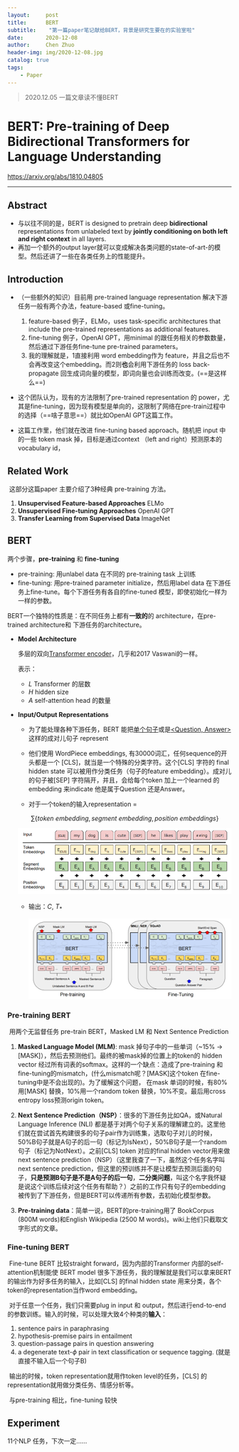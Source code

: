 ```yaml
---
layout:     post
title:      BERT
subtitle:    "第一篇paper笔记献给BERT，背景是研究生要在的实验室啦"
date:       2020-12-08
author:     Chen Zhuo
header-img: img/2020-12-08.jpg
catalog: true
tags:
    - Paper
---
```



> 2020.12.05  一篇文章读不懂BERT

# BERT: Pre-training of Deep Bidirectional Transformers for Language Understanding

https://arxiv.org/abs/1810.04805

____

## Abstract

- 与以往不同的是，BERT is designed to pretrain deep **bidirectional** representations from unlabeled text by **jointly conditioning on both left and right context** in all layers.
- 再加一个额外的output layer就可以变成解决各类问题的state-of-art-的模型。然后还讲了一些在各类任务上的性能提升。


## Introduction 

- （一些额外的知识）目前用 pre-trained language representation 解决下游任务一般有两个办法，feature-based 或fine-tuning。
  1. feature-based 例子，ELMo，uses task-specific architectures that include the pre-trained representations as additional features.
  2. fine-tuning 例子，OpenAI GPT，用minimal 的跟任务相关的参数数量，然后通过下游任务fine-tune pre-trained parameters。
  3. 我的理解就是，1直接利用 word embedding作为 feature，并且之后也不会再改变这个embedding。而2则**也**会利用下游任务的 loss back-propagate 回生成词向量的模型，即词向量也会训练而改变。(==是这样么==)
- 这个团队认为，现有的方法限制了pre-trained representation 的 power，尤其是fine-tuning，因为现有模型是单向的，这限制了网络在pre-train过程中的选择（==啥子意思==）就比如OpenAI GPT这篇工作。

- 这篇工作里，他们就在改进 fine-tuning based approach。随机把 input 中的一些 token mask 掉，目标是通过context （left and right）预测原本的 vocabulary id，


## Related Work

​	这部分这篇paper 主要介绍了3种经典 pre-training 方法。

1. **Unsupervised Feature-based Approaches** ELMo
2. **Unsupervised Fine-tuning Approaches** OpenAI GPT
3. **Transfer Learning from Supervised Data** ImageNet


## BERT

两个步骤，**pre-training** 和 **fine-tuning**

- pre-training: 用unlabel data 在不同的 pre-training task 上训练
- fine-tuning: 用pre-trained parameter initialize，然后用label data 在下游任务上fine-tune。每个下游任务有各自的fine-tuned 模型，即使初始化一样为一样的参数。

BERT一个独特的性质是：在不同任务上都有**一致的**的 architecture，在pre-trained architecture和 下游任务的architecture。

- **Model Architecture**

  多层的双向[Transformer encoder](https://chord-chen-30.github.io/2021/04/15/Attention/)，几乎和2017 Vaswani的一样。

  表示：

  - $L$ Transformer 的层数
  - $H$ hidden size
  - $A$ self-attention head 的数量 

- **Input/Output Representations**

  - 为了能处理各种下游任务，BERT 能把<u>单个句子</u>或是<u><Question, Answer></u>这样的成对儿句子 represent 

  - 他们使用 WordPiece embeddings, 有30000词汇，任何sequence的开头都是一个 [CLS]，就当是一个特殊的分类字符。这个[CLS] 字符的 final hidden state 可以被用作分类任务（句子的feature embedding）。成对儿的句子被[SEP] 字符隔开，并且，会给每个token 加上一个learned 的embedding 来indicate 他是属于Question 还是Answer。

  - 对于一个token的输入representation =

  $$\sum \{token \text{ } embedding, segment \text{ } embedding, position \text{ } embeddings\}$$

    <img src="https://github.com/Chord-Chen-30/PicGo-Typora/blob/master/img/BERT-input-repre.png?raw=true" alt="image-20210425211931986" style="zoom: 80%;" />

  - 输出：$C$, $T_*$

    <img src="https://github.com/Chord-Chen-30/PicGo-Typora/blob/master/img/BERT-output.png?raw=true" alt="image-20210425215708749" style="zoom: 80%;" />

### Pre-training BERT

​	用两个无监督任务 pre-train BERT，Masked LM 和 Next Sentence  Prediction

1. **Masked Language Model (MLM)**: mask 掉句子中的一些单词（~15% -> [MASK]），然后去预测他们。最终的被mask掉的位置上的token的 hidden vector 经过所有词表的softmax。这样的一个缺点：造成了pre-training 和 fine-tuning的mismatch，(什么mismatch呢？[MASK]这个token 在fine-tuning中是不会出现的)。为了缓解这个问题， 在mask 单词的时候，有80%用[MASK] 替换，10%用一个random token 替换，10%不变。最后用cross entropy loss预测origin token。

2. **Next Sentence Prediction（NSP）**：很多的下游任务比如QA，或Natural Language Inference (NLI) 都是基于对两个句子关系的理解建立的。这里他们就在尝试首先构建很多的句子pair作为训练集，选取句子对儿的时候，50%B句子就是A句子的后一句（标记为IsNext），50%B句子是一个random 句子（标记为NotNext）。之前[CLS] token 对应的final hidden vector用来做next sentence prediction（NSP）（这里我查了一下，虽然这个任务名字叫next sentence prediction，但这里的预训练并不是让模型去预测后面的句子，**只是预测B句子是不是A句子的后一句**，**二分类问题**，叫这个名字我怀疑是说这个训练后续对这个任务有帮助？）之前的工作只有句子的embedding 被传到了下游任务，但是BERT可以传递所有参数，去初始化模型参数。

3. **Pre-training data**：简单一说，BERT的pre-training用了 BookCorpus (800M words)和English Wikipedia (2500 M words)。wiki上他们只截取文字形式的文章。

### Fine-tuning BERT

​	Fine-tune BERT 比较straight forward，因为内部的Transformer 内部的self-attention机制能使 BERT model 很多下游任务，我的理解就是我们可以拿来BERT的输出作为好多任务的输入，比如[CLS] 的final hidden state 用来分类，各个token的representation当作word embedding。

​	对于任意一个任务，我们只需要plug in input 和 output，然后进行end-to-end的参数训练。输入的时候，可以处理大致4个种类的**输入**：

1. sentence pairs in paraphrasing
2. hypothesis-premise pairs in entailment
3. question-passage pairs in question answering
4. a degenerate text-$\phi$ pair in text classification or sequence tagging. (就是直接不输入后一个句子B)

​	输出的时候，token representation就用作token level的任务，[CLS] 的representation就用做分类任务、情感分析等。

​	与pre-training 相比，fine-tuning 较快


## Experiment 

11个NLP 任务，下次一定……
